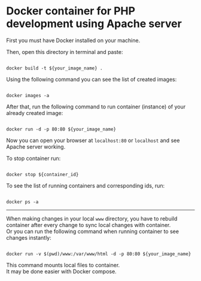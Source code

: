 # Docker container for PHP development using Apache server

First you must have Docker installed on your machine.  

Then, open this directory in terminal and paste:
```

docker build -t ${your_image_name} .

```

Using the following command you can see the list of created images:
```

docker images -a

```

After that, run the following command to run container (instance) of your already created image:
```

docker run -d -p 80:80 ${your_image_name}

```

Now you can open your browser at `localhost:80` or `localhost` and see Apache server working.



To stop container run:
```

docker stop ${container_id}

```


To see the list of running containers and corresponding ids, run:
```

docker ps -a

```

---

When making changes in your local `www` directory, you have to rebuild container after every change to sync local changes with container.  
Or you can run the following command when running container to see changes instantly:
```

docker run -v $(pwd)/www:/var/www/html -d -p 80:80 ${your_image_name}

```

This command mounts local files to container.  
It may be done easier with Docker compose.
